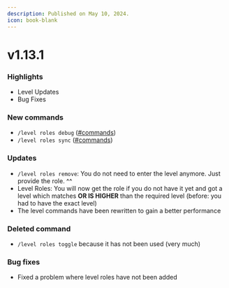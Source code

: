 ```yaml
---
description: Published on May 10, 2024.
icon: book-blank
---
```


# v1.13.1

### Highlights

* Level Updates
* Bug Fixes

### New commands

* `/level roles debug` ([#commands](../our-features/level/#commands "mention"))
* `/level roles sync` ([#commands](../our-features/level/#commands "mention"))

### Updates

* `/level roles remove`: You do not need to enter the level anymore. Just provide the role. ^^
* Level Roles: You will now get the role if you do not have it yet and got a level which matches **OR IS HIGHER** than the required level (before: you had to have the exact level)
* The level commands have been rewritten to gain a better performance

### Deleted command

* `/level roles toggle` because it has not been used (very much)

### Bug fixes

* Fixed a problem where level roles have not been added



